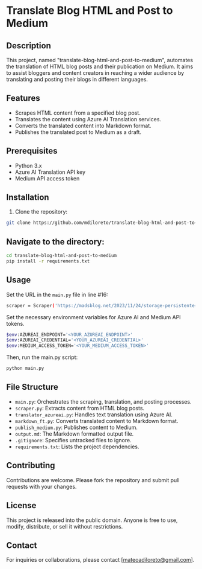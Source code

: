 # Translate Blog HTML and Post to Medium

## Description
This project, named "translate-blog-html-and-post-to-medium", automates the translation of HTML blog posts and their publication on Medium. It aims to assist bloggers and content creators in reaching a wider audience by translating and posting their blogs in different languages.

## Features
- Scrapes HTML content from a specified blog post.
- Translates the content using Azure AI Translation services.
- Converts the translated content into Markdown format.
- Publishes the translated post to Medium as a draft.

## Prerequisites
- Python 3.x
- Azure AI Translation API key
- Medium API access token

## Installation
1. Clone the repository:

  ```bash
  git clone https://github.com/mdiloreto/translate-blog-html-and-post-to-medium.git
  ```

## Navigate to the directory:

```bash
cd translate-blog-html-and-post-to-medium
pip install -r requirements.txt
```
## Usage

Set the URL in the `main.py` file in line #16:

```bash
scraper = Scraper('https://madsblog.net/2023/11/24/storage-persistente-en-gke/') # <<<<< <<<<<<<<< SET THE URL 
```

Set the necessary environment variables for Azure AI and Medium API tokens. 
```bash
$env:AZUREAI_ENDPOINT='<YOUR_AZUREAI_ENDPOINT>'
$env:AZUREAI_CREDENTIAL='<YOUR_AZUREAI_CREDENTIAL>'
$env:MEDIUM_ACCESS_TOKEN='<YOUR_MEDIUM_ACCESS_TOKEN>'
```

Then, run the main.py script:
```bash
python main.py
```

## File Structure
- `main.py`: Orchestrates the scraping, translation, and posting processes.
- `scraper.py`: Extracts content from HTML blog posts.
- `translator_azureai.py`: Handles text translation using Azure AI.
- `markdown_ft.py`: Converts translated content to Markdown format.
- `publish_medium.py`: Publishes content to Medium.
- `output.md`: The Markdown formatted output file.
- `.gitignore`: Specifies untracked files to ignore.
- `requirements.txt`: Lists the project dependencies.

## Contributing
Contributions are welcome. Please fork the repository and submit pull requests with your changes.

## License
This project is released into the public domain. Anyone is free to use, modify, distribute, or sell it without restrictions.

## Contact
For inquiries or collaborations, please contact [mateoadiloreto@gmail.com].

